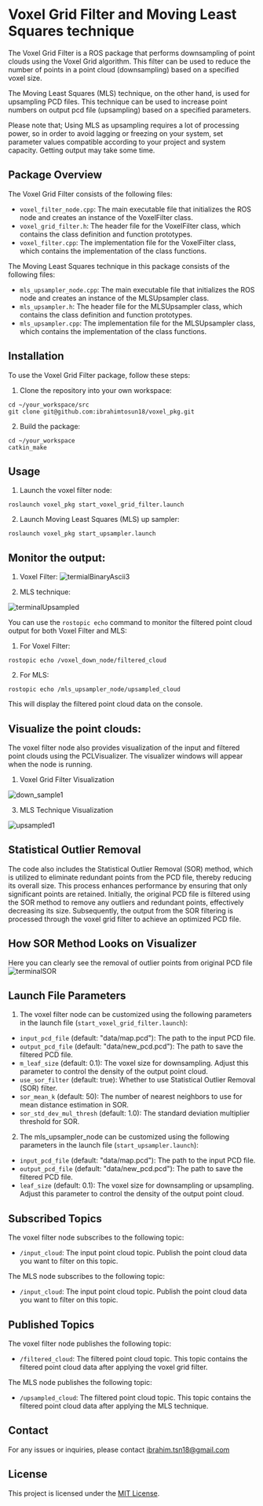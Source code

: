 # Voxel Grid Filter and Moving Least Squares technique

The Voxel Grid Filter is a ROS package that performs downsampling of point clouds using the Voxel Grid algorithm. This filter can be used to reduce the number of points in a point cloud (downsampling) based on a specified voxel size. 

The Moving Least Squares (MLS) technique, on the other hand, is used for upsampling PCD files. This technique can be used to increase point numbers on output pcd file (upsampling) based on a specified parameters. 

Please note that; Using MLS as upsampling requires a lot of processing power, so in order to avoid lagging or freezing on your system, set parameter values compatible according to your project and system capacity. Getting output may take some time.

## Package Overview

The Voxel Grid Filter consists of the following files:

- `voxel_filter_node.cpp`: The main executable file that initializes the ROS node and creates an instance of the VoxelFilter class.
- `voxel_grid_filter.h`: The header file for the VoxelFilter class, which contains the class definition and function prototypes.
- `voxel_filter.cpp`: The implementation file for the VoxelFilter class, which contains the implementation of the class functions.

The Moving Least Squares technique in this package consists of the following files:

- `mls_upsampler_node.cpp`: The main executable file that initializes the ROS node and creates an instance of the MLSUpsampler class.
- `mls_upsampler.h`: The header file for the MLSUpsampler class, which contains the class definition and function prototypes.
- `mls_upsampler.cpp`: The implementation file for the MLSUpsampler class, which contains the implementation of the class functions.

## Installation

To use the Voxel Grid Filter package, follow these steps:

1. Clone the repository into your own workspace:
```
cd ~/your_workspace/src
git clone git@github.com:ibrahimtosun18/voxel_pkg.git
```

2. Build the package:
```
cd ~/your_workspace
catkin_make
```

## Usage
1. Launch the voxel filter node:
```
roslaunch voxel_pkg start_voxel_grid_filter.launch
```
2. Launch Moving Least Squares (MLS) up sampler:
```
roslaunch voxel_pkg start_upsampler.launch
```


## Monitor the output:
1. Voxel Filter:
![termialBinaryAscii3](https://github.com/ibrahimtosun18/voxel_pkg_extended/assets/95874081/9249382b-ac26-427a-a774-715489d7df0c)

2. MLS technique:

 ![terminalUpsampled](https://github.com/ibrahimtosun18/voxel_pkg_extended/assets/95874081/a763053e-832e-42e5-a955-7101368a50d2)


You can use the `rostopic echo` command to monitor the filtered point cloud output for both Voxel Filter and MLS:

1. For Voxel Filter:
```
rostopic echo /voxel_down_node/filtered_cloud
```

2. For MLS:
```
rostopic echo /mls_upsampler_node/upsampled_cloud
```

This will display the filtered point cloud data on the console.

## Visualize the point clouds:

The voxel filter node also provides visualization of the input and filtered point clouds using the PCLVisualizer. The visualizer windows will appear when the node is running.

1. Voxel Grid Filter Visualization

![down_sample1](https://github.com/ibrahimtosun18/voxel_pkg/assets/95874081/e8f6a8e4-a5ce-4458-a295-b1b4c672b9a7)

3. MLS Technique Visualization

![upsampled1](https://github.com/ibrahimtosun18/voxel_pkg/assets/95874081/11fcd2b6-9ecf-4e49-bdcf-0efe6425d03d)

## Statistical Outlier Removal
The code also includes the Statistical Outlier Removal (SOR) method, which is utilized to eliminate redundant points from the PCD file, thereby reducing its overall size. This process enhances performance by ensuring that only significant points are retained. Initially, the original PCD file is filtered using the SOR method to remove any outliers and redundant points, effectively decreasing its size. Subsequently, the output from the SOR filtering is processed through the voxel grid filter to achieve an optimized PCD file.

## How SOR Method Looks on Visualizer
Here you can clearly see the removal of outlier points from original PCD file
![terminalSOR](https://github.com/ibrahimtosun18/voxel_pkg_extended/assets/95874081/0c7f7919-0793-4f9f-8cf7-511f2c7604d0)


## Launch File Parameters

1. The voxel filter node can be customized using the following parameters in the launch file (`start_voxel_grid_filter.launch`):

- `input_pcd_file` (default: "data/map.pcd"): The path to the input PCD file.
- `output_pcd_file` (default: "data/new_pcd.pcd"): The path to save the filtered PCD file.
- `m_leaf_size` (default: 0.1): The voxel size for downsampling. Adjust this parameter to control the density of the output point cloud.
- `use_sor_filter` (default: true): Whether to use Statistical Outlier Removal (SOR) filter.
- `sor_mean_k` (default: 50): The number of nearest neighbors to use for mean distance estimation in SOR.
- `sor_std_dev_mul_thresh` (default: 1.0): The standard deviation multiplier threshold for SOR.

2. The mls_upsampler_node can be customized using the following parameters in the launch file (`start_upsampler.launch`):

- `input_pcd_file` (default: "data/map.pcd"): The path to the input PCD file.
- `output_pcd_file` (default: "data/new_pcd.pcd"): The path to save the filtered PCD file.
- `leaf_size` (default: 0.1): The voxel size for downsampling or upsampling. Adjust this parameter to control the density of the output point cloud.

## Subscribed Topics

The voxel filter node subscribes to the following topic:

- `/input_cloud`: The input point cloud topic. Publish the point cloud data you want to filter on this topic.

The MLS node subscribes to the following topic:

- `/input_cloud`: The input point cloud topic. Publish the point cloud data you want to filter on this topic.

## Published Topics

The voxel filter node publishes the following topic:

- `/filtered_cloud`: The filtered point cloud topic. This topic contains the filtered point cloud data after applying the voxel grid filter.

The MLS node publishes the following topic:
- `/upsampled_cloud`: The filtered point cloud topic. This topic contains the filtered point cloud data after applying the MLS technique.

## Contact

For any issues or inquiries, please contact <ibrahim.tsn18@gmail.com>

## License

This project is licensed under the [MIT License](LICENSE).













